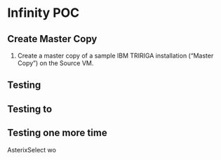 # Infinity  POC

## Create Master Copy

 1. Create a master copy of a sample IBM TRIRIGA installation
(“Master Copy”) on the Source VM.

## Testing
## Testing to
## Testing one more time


AsterixSelect wo
<!--stackedit_data:
eyJoaXN0b3J5IjpbLTU3MDgyNzkxMiwxMjkzMTk4NDUyXX0=
-->